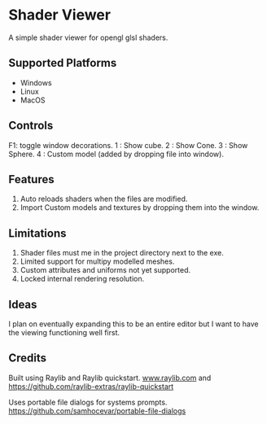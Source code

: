 # Shader Viewer
A simple shader viewer for opengl glsl shaders.

## Supported Platforms
* Windows
* Linux
* MacOS

## Controls 
F1: toggle window decorations.
1 : Show cube.
2 : Show Cone.
3 : Show Sphere.
4 : Custom model (added by dropping file into window).

## Features
1. Auto reloads shaders when the files are modified.
2. Import Custom models and textures by dropping them into the window.

## Limitations 
1. Shader files must me in the project directory next to the exe.
2. Limited support for multipy modelled meshes.
3. Custom attributes and uniforms not yet supported.
4. Locked internal rendering resolution. 

## Ideas 
I plan on eventually expanding this to be an entire editor but I want to have the viewing functioning well first.

## Credits
  Built using Raylib and Raylib quickstart.
  www.raylib.com and
  https://github.com/raylib-extras/raylib-quickstart

  Uses portable file dialogs for systems prompts.
  https://github.com/samhocevar/portable-file-dialogs
